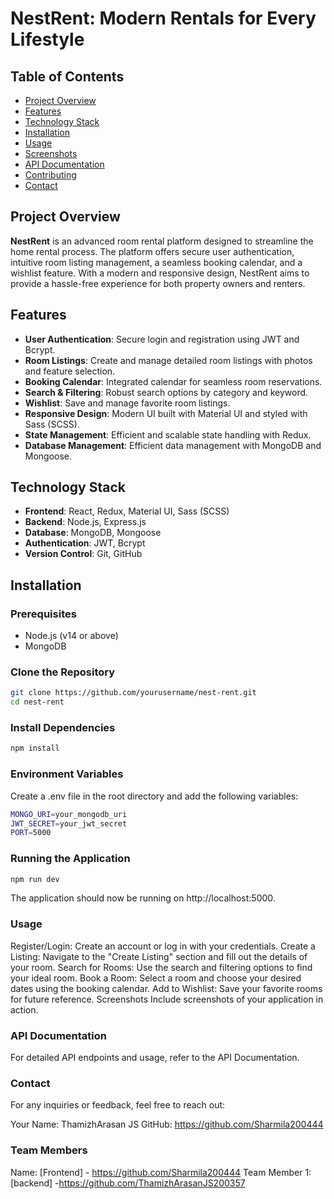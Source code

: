 # NestRent: Modern Rentals for Every Lifestyle

## Table of Contents

- [Project Overview](#project-overview)
- [Features](#features)
- [Technology Stack](#technology-stack)
- [Installation](#installation)
- [Usage](#usage)
- [Screenshots](#screenshots)
- [API Documentation](#api-documentation)
- [Contributing](#contributing)
- [Contact](#contact)

## Project Overview

**NestRent** is an advanced room rental platform designed to streamline the home rental process. The platform offers secure user authentication, intuitive room listing management, a seamless booking calendar, and a wishlist feature. With a modern and responsive design, NestRent aims to provide a hassle-free experience for both property owners and renters.

## Features

- **User Authentication**: Secure login and registration using JWT and Bcrypt.
- **Room Listings**: Create and manage detailed room listings with photos and feature selection.
- **Booking Calendar**: Integrated calendar for seamless room reservations.
- **Search & Filtering**: Robust search options by category and keyword.
- **Wishlist**: Save and manage favorite room listings.
- **Responsive Design**: Modern UI built with Material UI and styled with Sass (SCSS).
- **State Management**: Efficient and scalable state handling with Redux.
- **Database Management**: Efficient data management with MongoDB and Mongoose.

## Technology Stack

- **Frontend**: React, Redux, Material UI, Sass (SCSS)
- **Backend**: Node.js, Express.js
- **Database**: MongoDB, Mongoose
- **Authentication**: JWT, Bcrypt
- **Version Control**: Git, GitHub

## Installation

### Prerequisites

- Node.js (v14 or above)
- MongoDB

### Clone the Repository

```bash
git clone https://github.com/yourusername/nest-rent.git
cd nest-rent
```

### Install Dependencies
```bash
npm install
```

### Environment Variables
Create a .env file in the root directory and add the following variables:

```bash
MONGO_URI=your_mongodb_uri
JWT_SECRET=your_jwt_secret
PORT=5000
```

### Running the Application
```bash
npm run dev
```
The application should now be running on http://localhost:5000.

### Usage
Register/Login: Create an account or log in with your credentials.
Create a Listing: Navigate to the "Create Listing" section and fill out the details of your room.
Search for Rooms: Use the search and filtering options to find your ideal room.
Book a Room: Select a room and choose your desired dates using the booking calendar.
Add to Wishlist: Save your favorite rooms for future reference.
Screenshots
Include screenshots of your application in action.

### API Documentation
For detailed API endpoints and usage, refer to the API Documentation.

### Contact
For any inquiries or feedback, feel free to reach out:

Your Name: ThamizhArasan JS
GitHub: https://github.com/Sharmila200444

### Team Members
Name: [Frontend] - https://github.com/Sharmila200444
Team Member 1: [backend] -https://github.com/ThamizhArasanJS200357

